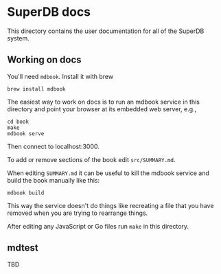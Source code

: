 # SuperDB docs

This directory contains the user documentation for all of the SuperDB system.

## Working on docs

You'll need `mdbook`.  Install it with brew
```
brew install mdbook
```

The easiest way to work on docs is to run an mdbook service in this directory
and point your browser at its embedded web server, e.g.,
```
cd book
make
mdbook serve
```
Then connect to localhost:3000.

To add or remove sections of the book edit `src/SUMMARY.md`.

When editing `SUMMARY.md` it can be useful to kill the mdbook service
and build the book manually like this:
```
mdbook build
```
This way the service doesn't do things like recreating a file that you have
removed when you are trying to rearrange things.

After editing any JavaScript or Go files run `make` in this directory.

## mdtest

TBD
